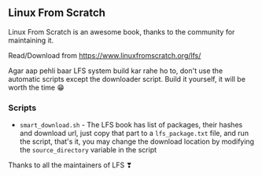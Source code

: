 ## Linux From Scratch

Linux From Scratch is an awesome book, thanks to the community for maintaining it.

Read/Download from https://www.linuxfromscratch.org/lfs/

Agar aap pehli baar LFS system build kar rahe ho to, don't use the automatic scripts except the downloader script. Build it yourself, it will be worth the time 😁

### Scripts

* `smart_download.sh` - The LFS book has list of packages, their hashes and download url, just copy that part to a `lfs_package.txt` file, and run the script, that's it, you may change the download location by modifying the `source_directory` variable in the script

Thanks to all the maintainers of LFS ❣
